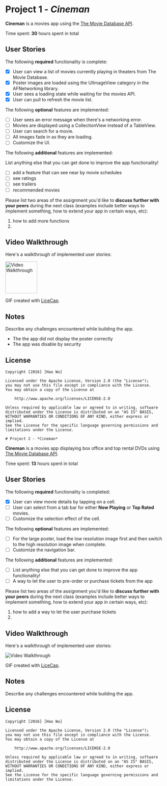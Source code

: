 # Project 1 - *Cineman*

**Cineman** is a movies app using the [The Movie Database API](http://docs.themoviedb.apiary.io/#).

Time spent: **30** hours spent in total

## User Stories

The following **required** functionality is complete:

- [x] User can view a list of movies currently playing in theaters from The Movie Database.
- [x] Poster images are loaded using the UIImageView category in the AFNetworking library.
- [x] User sees a loading state while waiting for the movies API.
- [x] User can pull to refresh the movie list.

The following **optional** features are implemented:

- [ ] User sees an error message when there's a networking error.
- [ ] Movies are displayed using a CollectionView instead of a TableView.
- [ ] User can search for a movie.
- [ ] All images fade in as they are loading.
- [ ] Customize the UI.

The following **additional** features are implemented:

List anything else that you can get done to improve the app functionality!
- [ ] add a feature that can see near by movie schedules 
- [ ] see ratings 
- [ ] see trailers
- [ ] recommended movies

Please list two areas of the assignment you'd like to **discuss further with your peers** during the next class (examples include better ways to implement something, how to extend your app in certain ways, etc):

1. how to add more functions
2. 

## Video Walkthrough 

Here's a walkthrough of implemented user stories:

<img src="http://i.imgur.com/eW2o5Nq.giftitle='Video Walkthrough" width='100' alt='Video Walkthrough' />

GIF created with [LiceCap](http://www.cockos.com/licecap/).

## Notes

Describe any challenges encountered while building the app.
- The the app did not display the poster correctly
- The app was disable by security

## License

    Copyright [2016] [Hao Wu]

    Licensed under the Apache License, Version 2.0 (the "License");
    you may not use this file except in compliance with the License.
    You may obtain a copy of the License at

        http://www.apache.org/licenses/LICENSE-2.0

    Unless required by applicable law or agreed to in writing, software
    distributed under the License is distributed on an "AS IS" BASIS,
    WITHOUT WARRANTIES OR CONDITIONS OF ANY KIND, either express or implied.
    See the License for the specific language governing permissions and
    limitations under the License.
    
    # Project 2 - *Cineman*

**Cineman** is a movies app displaying box office and top rental DVDs using [The Movie Database API](http://docs.themoviedb.apiary.io/#).

Time spent: **13** hours spent in total

## User Stories

The following **required** functionality is completed:

- [x] User can view movie details by tapping on a cell.
- [ ] User can select from a tab bar for either **Now Playing** or **Top Rated** movies.
- [ ] Customize the selection effect of the cell.

The following **optional** features are implemented:

- [ ] For the large poster, load the low resolution image first and then switch to the high resolution image when complete.
- [ ] Customize the navigation bar.

The following **additional** features are implemented:

- [ ] List anything else that you can get done to improve the app functionality!
- [ ] A way to let the user to pre-order or purchase tickets from the app

Please list two areas of the assignment you'd like to **discuss further with your peers** during the next class (examples include better ways to implement something, how to extend your app in certain ways, etc):

1. how to add a way to let the user purchase tickets
2. 

## Video Walkthrough 

Here's a walkthrough of implemented user stories:

<img src='http://i.imgur.com/PIlJPlx.gif' title='Cineman 2.7' width='' alt='Video Walkthrough' />

GIF created with [LiceCap](http://www.cockos.com/licecap/).

## Notes

Describe any challenges encountered while building the app.

## License

    Copyright [2016] [Hao Wu]

    Licensed under the Apache License, Version 2.0 (the "License");
    you may not use this file except in compliance with the License.
    You may obtain a copy of the License at

        http://www.apache.org/licenses/LICENSE-2.0

    Unless required by applicable law or agreed to in writing, software
    distributed under the License is distributed on an "AS IS" BASIS,
    WITHOUT WARRANTIES OR CONDITIONS OF ANY KIND, either express or implied.
    See the License for the specific language governing permissions and
    limitations under the License.
